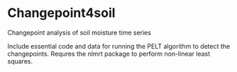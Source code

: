 # Changepoint4soil
Changepoint analysis of soil moisture time series

Include essential code and data for running the PELT algorithm to detect the changepoints.
Requres the nlmrt package to perform non-linear least squares. 
